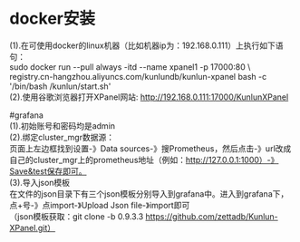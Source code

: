 # docker安装  
(1).在可使用docker的linux机器（比如机器ip为：192.168.0.111）上执行如下语句：   
sudo docker run --pull always -itd --name xpanel1 -p 17000:80 \    
  registry.cn-hangzhou.aliyuncs.com/kunlundb/kunlun-xpanel bash -c '/bin/bash /kunlun/start.sh'    
(2).使用谷歌浏览器打开XPanel网站: http://192.168.0.111:17000/KunlunXPanel     

#grafana  
(1).初始账号和密码均是admin    
(2).绑定cluster_mgr数据源：  
页面上左边框找到设置-》Data sources-》搜Prometheus，然后点击-》url改成自己的cluster_mgr上的prometheus地址（例如：http://127.0.0.1:1000）-》Save&test保存即可。    
(3).导入json模板  
在文件的json目录下有三个json模板分别导入到grafana中。进入到grafana下，点+号-》点import-》Upload Json file-》import即可   
（json模板获取：git clone -b 0.9.3.3 https://github.com/zettadb/Kunlun-XPanel.git）
